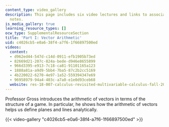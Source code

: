 ```yaml
---
content_type: video_gallery
description: This page includes six video lectures and links to associated lecture
  notes.
is_media_gallery: true
learning_resource_types: []
ocw_type: SupplementalResourceSection
title: 'Part I: Vector Arithmetic'
uid: c4026cb5-e0a6-38f4-a7f6-1f66897500ed
videos:
  content:
  - d962ed44-547d-c14d-0911-efb1905b73ed
  - 82669d21-207c-824a-bede-d946e8655899
  - 966d3395-e913-7c18-ca81-91101165a123
  - 1888a81a-a9d9-5bb4-7ba5-87c2b2cc5169
  - 4b220022-6270-4e97-1a52-559394347e69
  - 96958979-94a4-403c-a7a0-e1e0d93ceb68
  website: res-18-007-calculus-revisited-multivariable-calculus-fall-2011
---
```


Professor Gross introduces the arithmetic of vectors in terms of the structure of a game. In particular, he shows how the arithmetic of vectors helps us define planes and lines analytically.

{{< video-gallery "c4026cb5-e0a6-38f4-a7f6-1f66897500ed" >}}

